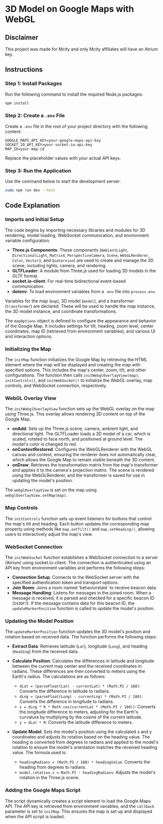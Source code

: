 # 3D Model on Google Maps with WebGL

## Disclaimer
This project was made for Mcity and only Mcity affiliates will have an Atrium key.

## Instructions

### Step 1: Install Packages
Run the following command to install the required Node.js packages:
```sh
npm install
```

### Step 2: Create a `.env` File
Create a `.env` file in the root of your project directory with the following content:
```plaintext
GOOGLE_MAPS_API_KEY=your-google-maps-api-key
SOCKET_IO_API_KEY=your-socket-io-api-key
MAP_ID=your-map-id
```
Replace the placeholder values with your actual API keys.

### Step 3: Run the Application
Use the command below to start the development server:
```sh
sudo npm run dev --host
```

## Code Explanation

### Imports and Initial Setup
The code begins by importing necessary libraries and modules for 3D rendering, model loading, WebSocket communication, and environment variable configuration.

- **Three.js Components**: These components (`AmbientLight`, `DirectionalLight`, `Matrix4`, `PerspectiveCamera`, `Scene`, `WebGLRenderer`, `Color`, `Vector3`, and `Quaternion`) are used to create and manage the 3D scene, including lights, camera, and rendering.
- **GLTFLoader**: A module from Three.js used for loading 3D models in the GLTF format.
- **socket.io-client**: For real-time bidirectional event-based communication.
- **dotenv**: To load environment variables from a `.env` file into `process.env`.

Variables for the map (`map`), 3D model (`model`), and a transformer (`transformer`) are declared. These will be used to handle the map instance, the 3D model instance, and coordinate transformations.

The `mapOptions` object is defined to configure the appearance and behavior of the Google Map. It includes settings for tilt, heading, zoom level, center coordinates, map ID (retrieved from environment variables), and various UI and interaction options.

### Initializing the Map
The `initMap` function initializes the Google Map by retrieving the HTML element where the map will be displayed and creating the map with specified options. This includes the map's center, zoom, tilt, and other configurations. The function then calls `initWebglOverlayView(map)`, `initControls()`, and `initWebSocket()` to initialize the WebGL overlay, map controls, and WebSocket connection, respectively.

### WebGL Overlay View
The `initWebglOverlayView` function sets up the WebGL overlay on the map using Three.js. This overlay allows rendering 3D content on top of the Google Map.

- **onAdd**: Sets up the Three.js scene, camera, ambient light, and directional light. The GLTFLoader loads a 3D model of a car, which is scaled, rotated to face north, and positioned at ground level. The model's color is changed to red.
- **onContextRestored**: Configures the WebGLRenderer with the WebGL canvas and context, ensuring the renderer does not automatically clear, which allows the Google Map to remain visible beneath the 3D content.
- **onDraw**: Retrieves the transformation matrix from the map's transformer and applies it to the camera's projection matrix. The scene is rendered using the WebGLRenderer, and the transformer is saved for use in updating the model's position.

The `webglOverlayView` is set on the map using `webglOverlayView.setMap(map)`.

### Map Controls
The `initControls` function sets up event listeners for buttons that control the map's tilt and heading. Each button updates the corresponding map property using methods like `map.setTilt()` and `map.setHeading()`, allowing users to interactively adjust the map's view.

### WebSocket Connection
The `initWebSocket` function establishes a WebSocket connection to a server (Atrium) using socket.io-client. The connection is authenticated using an API key from environment variables and performs the following steps:

- **Connection Setup**: Connects to the WebSocket server with the specified authentication token and transport options.
- **Join Room**: Joins a room named 'behaviorstate' to receive beacon data.
- **Message Handling**: Listens for messages in the joined room. When a message is received, it is parsed and checked for a specific beacon ID (`543DF7`). If the message contains data for this beacon ID, the `updateMarkerPosition` function is called to update the model's position.

### Updating the Model Position
The `updateMarkerPosition` function updates the 3D model's position and rotation based on received data. The function performs the following steps:

- **Extract Data**: Retrieves latitude (`Lat`), longitude (`Long`), and heading (`Heading`) from the received data.
- **Calculate Position**: Calculates the differences in latitude and longitude between the current map center and the received coordinates in radians. These differences are then converted to meters using the Earth's radius. The calculations are as follows:
  - `dLat = (parseFloat(Lat) - currentLat) * (Math.PI / 180)`: Converts the difference in latitude to radians.
  - `dLng = (parseFloat(Long) - currentLng) * (Math.PI / 180)`: Converts the difference in longitude to radians.
  - `x = dLng * R * Math.cos(currentLat * (Math.PI / 180))`: Converts the longitude difference to meters, adjusting for the Earth's curvature by multiplying by the cosine of the current latitude.
  - `y = dLat * R`: Converts the latitude difference to meters.

- **Update Model**: Sets the model's position using the calculated x and y coordinates and adjusts its rotation based on the heading value. The heading is converted from degrees to radians and applied to the model's rotation to ensure the model's orientation matches the received heading value. The formula used is:
  - `headingRadians = (Math.PI / 180) * headingValue`: Converts the heading from degrees to radians.
  - `model.rotation.z = Math.PI - headingRadians`: Adjusts the model's rotation in the Three.js scene.


### Adding the Google Maps Script
The script dynamically creates a script element to load the Google Maps API. The API key is retrieved from environment variables, and the `callback` parameter is set to `initMap`. This ensures the map is set up and displayed when the API script is loaded.

